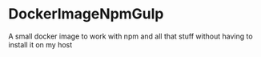# DockerImageNpmGulp
A small docker image to work with npm and all that stuff without having to install it on my host
